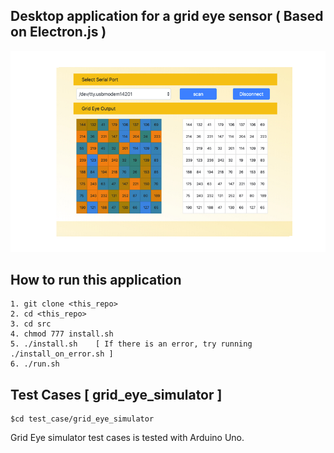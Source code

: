 ## Desktop application for a grid eye sensor ( Based on Electron.js )



![alt text](images/demo.jpeg)




##  How to run this application


	1. git clone <this_repo>
	2. cd <this_repo>
	3. cd src
	4. chmod 777 install.sh
	5. ./install.sh    [ If there is an error, try running ./install_on_error.sh ]
	6. ./run.sh

## Test Cases [ grid_eye_simulator ]
    
    $cd test_case/grid_eye_simulator


Grid Eye simulator test cases is tested with Arduino Uno.


